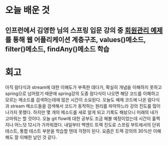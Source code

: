 # 오늘 배운 것


 인프런에서 김영한 님의 스프링 입문 강의 중 [회원관리 예제](https://github.com/suran-kim/cnu_backend_TIL/blob/main/Study/Spring/%5B%EA%B9%80%EC%98%81%ED%95%9C%20spring%20%EC%9E%85%EB%AC%B8%5D%20%ED%9A%8C%EC%9B%90%EA%B4%80%EB%A6%AC%20%EC%98%88%EC%A0%9C.md)를 통해 웹 어플리케이션 계층구조,  values()메소드, filter()메소드, findAny()메소드 학습
---

# 회고
아직 람다식과 stream에 대한 이해도가 부족한 데다가, 확실히 개념을 이해하지 못하고 spring으로 넘어왔기 때문에
spring강의 도중 람다식이 나오면 해당 코드를 이해하고 모르는 메소드를 검색하는데에 많은 시간이 소요된다.
오늘도 예제 코드에 나온 람다식과 stream 메소드들을 검색해서 코드가 동작하는 원리를 파악하느라 강의 진도를 많이 나가지 못했다.
하지만 몇 개의 메소드를 새로 알게 되고 기록도 해놨으니 미래의 내가 고마워는 할 것이다. 
오늘 git flow에 대한 공부도 조금 해볼 예정이었는데 시간이 훌쩍 지나 어느덧 12시가 가까워졌다.
내일부터 백엔드 트랙 진도로 스프링 부트에서의 단위 테스트, 통합 테스트 부분을 학습할 텐데 걱정이 된다. 
요즘은 트랙 강의의 30%만 이해해도 잘 이해한 날인 것 같다.
